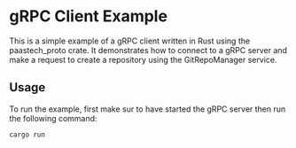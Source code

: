 # gRPC Client Example

This is a simple example of a gRPC client written in Rust using the paastech_proto crate. It demonstrates how to connect to a gRPC server and make a request to create a repository using the GitRepoManager service.

## Usage

To run the example, first make sur to have started the gRPC server then run the following command:

```bash
cargo run
```
